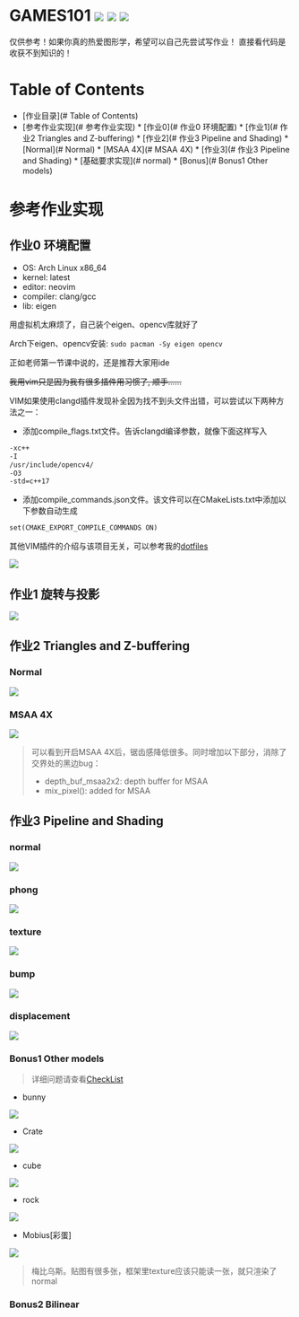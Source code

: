 # GAMES101 ![](doc/labels/图形学-GAMES101-blue.svg) ![](doc/labels/现代计算机图形学入门-闫令琪-orange.svg) ![](doc/labels/linux.svg)
仅供参考！如果你真的热爱图形学，希望可以自己先尝试写作业！
直接看代码是收获不到知识的！

Table of Contents
=================

<!--ts-->
  * [作业目录](# Table of Contents)
  * [参考作业实现](# 参考作业实现)
        * [作业0](# 作业0 环境配置)
        * [作业1](# 作业2 Triangles and Z-buffering)
        * [作业2](# 作业3 Pipeline and Shading)
              * [Normal](# Normal)
              * [MSAA 4X](# MSAA 4X)
        * [作业3](# 作业3 Pipeline and Shading)
              * [基础要求实现](# normal)
              * [Bonus](# Bonus1 Other models)
<!--te-->

# 参考作业实现

## 作业0 环境配置
- OS: Arch Linux x86_64
- kernel: latest
- editor: neovim
- compiler: clang/gcc
- lib: eigen

用虚拟机太麻烦了，自己装个eigen、opencv库就好了

Arch下eigen、opencv安装: ```sudo pacman -Sy eigen opencv```

正如老师第一节课中说的，还是推荐大家用ide

~~我用vim只是因为我有很多插件用习惯了, 顺手......~~

VIM如果使用clangd插件发现补全因为找不到头文件出错，可以尝试以下两种方法之一：

- 添加compile_flags.txt文件。告诉clangd编译参数，就像下面这样写入

```txt
-xc++
-I
/usr/include/opencv4/
-O3
-std=c++17
```

- 添加compile_commands.json文件。该文件可以在CMakeLists.txt中添加以下参数自动生成

```txt
set(CMAKE_EXPORT_COMPILE_COMMANDS ON)
```

其他VIM插件的介绍与该项目无关，可以参考我的[dotfiles](https://github.com/horel/dotfiles/tree/master/.config/nvim)

![](./doc/images/Hw0.png)

## 作业1 旋转与投影

![](./doc/images/Hw1.png)

## 作业2 Triangles and Z-buffering

### Normal

![](./doc/images/Hw2_normal.png)

### MSAA 4X

![](./doc/images/Hw2_MSAA_4X.png)

> 可以看到开启MSAA 4X后，锯齿感降低很多。同时增加以下部分，消除了交界处的黑边bug：
>
> - depth_buf_msaa2x2: depth buffer for MSAA
> - mix_pixel(): added for MSAA

## 作业3 Pipeline and Shading

### normal

![](doc/images/Hw3_normal.png)

### phong

![](doc/images/Hw3_phong.png)

### texture

![](doc/images/Hw3_texture.png)

### bump

![](doc/images/Hw3_bump.png)

### displacement

![](doc/images/Hw3_displacement.png)

### Bonus1 Other models

> 详细问题请查看[CheckList](Hw3/README.md)

- bunny

![](Hw3/images/bunny_normal.png)

- Crate

![](Hw3/images/crate_texture.png)

- cube

![](Hw3/images/cube_texture.png)

- rock

![](Hw3/images/rock_texture.png)

- Mobius[彩蛋]

![](Hw3/images/Mobius.png)

> 梅比乌斯。贴图有很多张，框架里texture应该只能读一张，就只渲染了normal

### Bonus2 Bilinear
